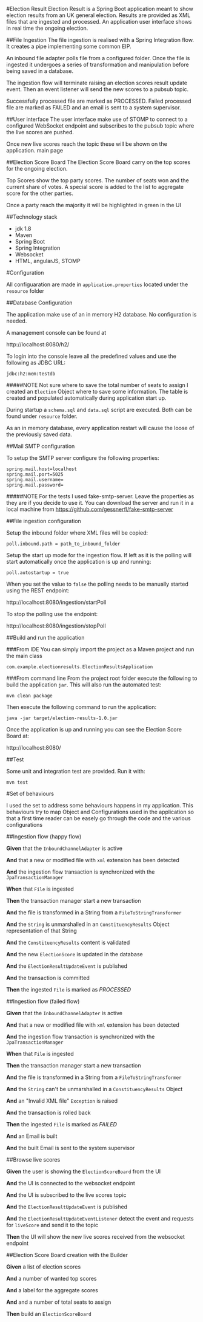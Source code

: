 #Election Result
Election Result is a Spring Boot application meant to show election results from an UK general election. 
Results are provided as XML files that are ingested and processed. An application user interface shows in real time the ongoing election.

##File Ingestion
The file ingestion is realised with a Spring Integration flow. It creates a pipe implementing some common EIP. 

An inbound file adapter polls file from a configured folder.
Once the file is ingested it undergoes a series of transformation and manipulation before being saved in a database.

The ingestion flow will terminate raising an election scores result update event. 
Then an event listener will send the new scores to a pubsub topic. 

Successfully processed file are marked as PROCESSED. Failed processed file are marked as FAILED and an email is sent to a system supervisor.

##User interface
The user interface make use of STOMP to connect to a configured WebSocket endpoint and 
subscribes to the pubsub topic where the live scores are pushed.

Once new live scores reach the topic these will be shown on the application.
main page

##Election Score Board
The Election Score Board carry on the top scores for the ongoing election.

Top Scores show the top party scores. The number of seats won and the current share of votes.
A special score is added to the list to aggregate score for the other parties.

Once a party reach the majority it will be highlighted in green in the UI                   
    
##Technology stack
- jdk 1.8
- Maven
- Spring Boot
- Spring Integration
- Websocket
- HTML, angularJS, STOMP

#Configuration

All configuaration are made in ```application.properties``` located under the ```resource``` folder

##Database Configuration

The application make use of an in memory H2 database. No configuration is needed.

A management console can be found at

http://localhost:8080/h2/

To login into the console leave all the predefined values and use the following as JDBC URL:

```jdbc:h2:mem:testdb```

#####NOTE
Not sure where to save the total number of seats to assign I created 
an ```Election``` Object where to save some information. The table is created and populated
automatically during application start up. 
        
During startup a ```schema.sql``` and ```data.sql``` script are executed. Both can be found under ```resource``` folder.
  
 As an in memory database, every application restart will cause the loose of the previously saved data.

##Mail SMTP configuration

To setup the SMTP server configure the following properties:
 
```
spring.mail.host=localhost
spring.mail.port=5025
spring.mail.username=
spring.mail.password=
```

#####NOTE
For the tests I used fake-smtp-server. Leave the properties as they are if you decide to use it.
You can download the server and run it in a local machine from
https://github.com/gessnerfl/fake-smtp-server


##File ingestion configuration

Setup the inbound folder where XML files will be copied:
```
poll.inbound.path = path_to_inbound_folder
```

Setup the start up mode for the ingestion flow. If left as it is the polling will start automatically 
once the application is up and running:

```
poll.autostartup = true
```

When you set the value to ```false``` the polling needs to be manually started using the REST 
endpoint:

http://localhost:8080/ingestion/startPoll

To stop the polling use the endpoint:

http://localhost:8080/ingestion/stopPoll

##Build and run the application

###From IDE
You can simply import the project as a Maven project and run the main class 

```
com.example.electionresults.ElectionResultsApplication
```

###From command line
From the project root folder execute the following to build the application ```jar```. This will also run the automated test: 

```
mvn clean package
```

Then execute the following command to run the application:

```
java -jar target/election-results-1.0.jar
```

Once the application is up and running you can see the Election Score Board at:

http://localhost:8080/

##Test

Some unit and integration test are provided. Run it with:

```
mvn test
```

#Set of behaviours

I used the set to address some behaviours happens in my application. This behaviours try to map
Object and Configurations used in the application so that a first time reader can be easely 
go through the code and the various configurations

##Ingestion flow (happy flow)

**Given** that the ```InboundChannelAdapter``` is active 

**And** that a new or modified file with ```xml``` extension has been detected
 
**And** the ingestion flow transaction is synchronized with the ```JpaTransactionManager```

**When** that ```File``` is ingested

**Then** the transaction manager start a new transaction

**And** the file is transformed in a String from a ```FileToStringTransformer```
    
**And** the ```String``` is unmarshalled  in an ```ConstituencyResults``` Object representation of that String

**And** the ```ConstituencyResults``` content is validated

**And** the new ```ElectionScore``` is updated in the database 

**And** the ```ElectionResultUpdateEvent``` is published

**And** the transaction is committed
 
**Then** the ingested ```File``` is marked as *PROCESSED*
 
 ##Ingestion flow (failed flow)
 
**Given** that the ```InboundChannelAdapter``` is active 
 
**And** that a new or modified file with ```xml``` extension has been detected
  
**And** the ingestion flow transaction is synchronized with the ```JpaTransactionManager```
 
**When** that ```File``` is ingested
 
**Then** the transaction manager start a new transaction
 
**And** the file is transformed in a String from a ```FileToStringTransformer```
     
**And** the ```String``` can't be unmarshalled in a ```ConstituencyResults``` Object 
  
**And** an "Invalid XML file" ```Exception``` is raised
 
**And** the transaction is rolled back
   
**Then** the ingested ```File``` is marked as *FAILED*
  
**And** an Email is built

**And** the built Email is sent to the system supervisor
   
##Browse live scores
   
**Given** the user is showing the ```ElectionScoreBoard``` from the UI

**And** the UI is connected to the websocket endpoint

**And** the UI is subscribed to the live scores topic   

**And** the ```ElectionResultUpdateEvent``` is published
   
**And** the ```ElectionResultUpdateEventListener``` detect the event and requests for ```liveScore``` and send it to the topic

**Then** the UI will show the new live scores received from the websocket endpoint

##Election Score Board creation with the Builder

**Given** a list of election scores

**And** a number of wanted top scores

**And** a label for the aggregate scores

**And** and a number of total seats to assign

**Then** build an ```ElectionScoreBoard```
